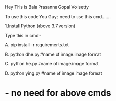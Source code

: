 Hey This is Bala Prasanna Gopal Volisetty

To use this code You Guys need to use this cmd.......

1.Install Python (above 3.7 version)

Type this in cmd:-

A. pip install -r requirements.txt

B. python dhe.py #name of image.image format
  
C. python he.py #name of image.image format
  
D. python ying.py #name of image.image format
  
# - no need for above cmds
  
